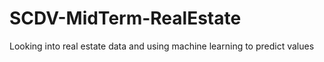 # SCDV-MidTerm-RealEstate
Looking into real estate data and using machine learning to predict values
